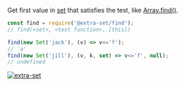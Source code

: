 Get first value in [set] that satisfies the test, like [Array.find()].

```javascript
const find = require('@extra-set/find');
// find(<set>, <test function>, [this])

find(new Set('jack'), (v) => v<='f');
// 'a'
find(new Set('jill'), (v, k, set) => v<='f', null);
// undefined
```


[![extra-set](https://i.imgur.com/MCb8pjO.jpg)](https://www.npmjs.com/package/extra-set)

[set]: https://developer.mozilla.org/en-US/docs/Web/JavaScript/Reference/Global_Objects/Set
[Array.find()]: https://developer.mozilla.org/en-US/docs/Web/JavaScript/Reference/Global_Objects/Array/find
